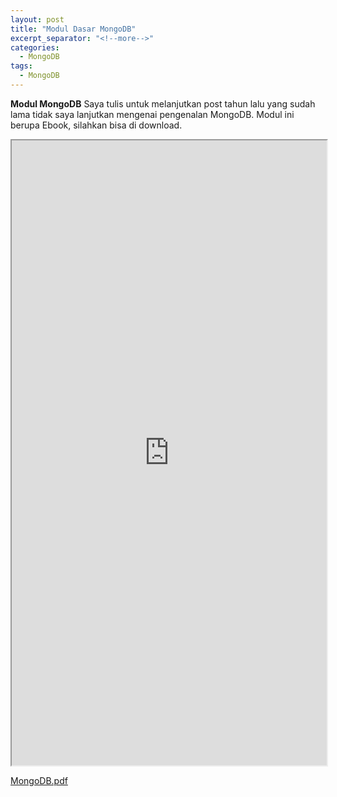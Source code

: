 ```yaml
---
layout: post
title: "Modul Dasar MongoDB"
excerpt_separator: "<!--more-->"
categories:
  - MongoDB
tags:
  - MongoDB
---
```


**Modul MongoDB** Saya tulis untuk melanjutkan post tahun lalu yang sudah lama tidak saya lanjutkan mengenai pengenalan MongoDB.<!--more-->
Modul ini berupa Ebook, silahkan bisa di download.

<iframe src="https://blog.rizaldanu.web.id/book/MongoDB.pdf" width="100%" height="1000"></iframe>

[MongoDB.pdf](https://blog.rizaldanu.web.id/book/MongoDB.pdf)
